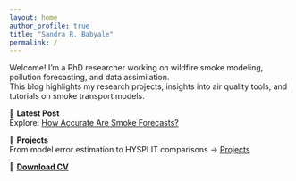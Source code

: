 ```yaml
---
layout: home
author_profile: true
title: "Sandra R. Babyale"
permalink: /
---
```


Welcome! I’m a PhD researcher working on wildfire smoke modeling, pollution forecasting, and data assimilation.  
This blog highlights my research projects, insights into air quality tools, and tutorials on smoke transport models.



📰 **Latest Post**  
Explore: [How Accurate Are Smoke Forecasts?](./2025/07/07/how-accurate-are-smoke-forecasts/)

🧪 **Projects**  
From model error estimation to HYSPLIT comparisons → [Projects](/projects/)

📄 **[Download CV](assets/files/sandra-babyale-cv.pdf)**

